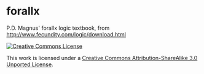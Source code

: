 # forallx
P.D. Magnus' forallx logic textbook, from http://www.fecundity.com/logic/download.html

[![Creative Commons License](https://i.creativecommons.org/l/by-sa/3.0/88x31.png)](http://creativecommons.org/licenses/by-sa/3.0/)

This work is licensed under a [Creative Commons Attribution-ShareAlike 3.0 Unported License](http://creativecommons.org/licenses/by-sa/3.0/).

